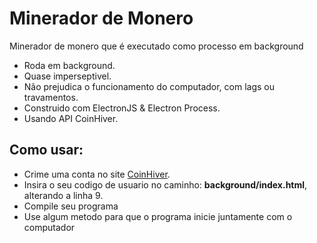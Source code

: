 # Minerador de Monero
<p>Minerador de monero que é executado como processo em background</p>
<ul>
  <li>Roda em background.</li>
  <li>Quase imperseptivel.</li>
  <li>Não prejudica o funcionamento do computador, com lags ou travamentos.</li>
  <li>Construido com ElectronJS & Electron Process.</li>
  <li>Usando API CoinHiver.</li>
</ul>
<h2>Como usar: </h2>
<ul>
  <li>Crime uma conta no site <a href="https://coinhive.com/">CoinHiver</a>.</li>
  <li>Insira o seu codigo de usuario no caminho: <b>background/index.html</b>, alterando a linha 9.</li>
  <li>Compile seu programa</li>
  <li>Use algum metodo para que o programa inicie juntamente com o computador</li> 
